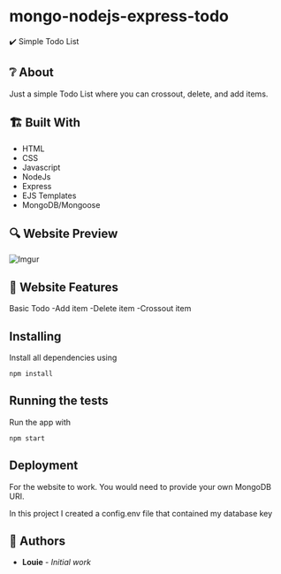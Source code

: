 # mongo-nodejs-express-todo
✔️ Simple Todo List

## ❔ About

Just a simple Todo List where you can crossout, delete, and add items.

## 🏗️ Built With

- HTML
- CSS
- Javascript
- NodeJs
- Express
- EJS Templates
- MongoDB/Mongoose

## 🔍 Website Preview

![Imgur](https://i.imgur.com/YouPyYJ.png)

## 📝️ Website Features

Basic Todo 
-Add item 
-Delete item 
-Crossout item 

## Installing

Install all dependencies using

```
npm install
```

## Running the tests

Run the app with

```
npm start
```

## Deployment

For the website to work. You would need to provide your own MongoDB URI.

In this project I created a config.env file that contained my database key

## 🧔 Authors

- **Louie** - _Initial work_
